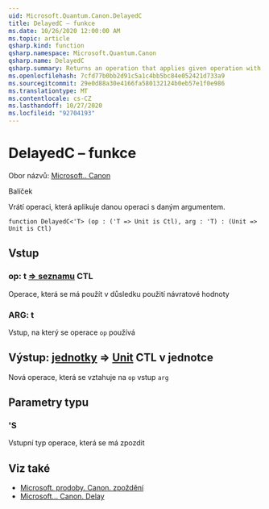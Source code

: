 ```yaml
---
uid: Microsoft.Quantum.Canon.DelayedC
title: DelayedC – funkce
ms.date: 10/26/2020 12:00:00 AM
ms.topic: article
qsharp.kind: function
qsharp.namespace: Microsoft.Quantum.Canon
qsharp.name: DelayedC
qsharp.summary: Returns an operation that applies given operation with given argument.
ms.openlocfilehash: 7cfd77b0bb2d91c5a1c4bb5bc84e052421d733a9
ms.sourcegitcommit: 29e0d88a30e4166fa580132124b0eb57e1f0e986
ms.translationtype: MT
ms.contentlocale: cs-CZ
ms.lasthandoff: 10/27/2020
ms.locfileid: "92704193"
---
```

# <a name="delayedc-function"></a>DelayedC – funkce

Obor názvů: [Microsoft.. Canon](xref:Microsoft.Quantum.Canon)

Balíček [](https://nuget.org/packages/)


Vrátí operaci, která aplikuje danou operaci s daným argumentem.

```qsharp
function DelayedC<'T> (op : ('T => Unit is Ctl), arg : 'T) : (Unit => Unit is Ctl)
```


## <a name="input"></a>Vstup

### <a name="op--t--unit-ctl"></a>op: t [=> seznamu](xref:microsoft.quantum.lang-ref.unit) CTL

Operace, která se má použít v důsledku použití návratové hodnoty


### <a name="arg--t"></a>ARG: t

Vstup, na který se operace `op` používá



## <a name="output--unit--unit-ctl"></a>Výstup: [jednotky](xref:microsoft.quantum.lang-ref.unit) => [Unit](xref:microsoft.quantum.lang-ref.unit) CTL v jednotce

Nová operace, která se vztahuje na `op` vstup `arg`

## <a name="type-parameters"></a>Parametry typu

### <a name="t"></a>'S

Vstupní typ operace, která se má zpozdit

## <a name="see-also"></a>Viz také

- [Microsoft. prodoby. Canon. zpoždění](xref:Microsoft.Quantum.Canon.Delayed)
- [Microsoft... Canon. Delay](xref:Microsoft.Quantum.Canon.Delay)